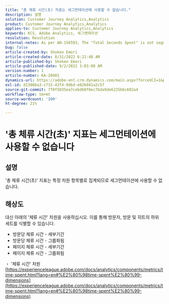 ```yaml
---
title: "총 체류 시간(초) 지표는 세그먼테이션에 사용할 수 없습니다."
description: 설명
solution: Customer Journey Analytics,Analytics
product: Customer Journey Analytics,Analytics
applies-to: Customer Journey Analytics,Analytics
keywords: KCS, Adobe Analytics, 세그멘테이션
resolution: Resolution
internal-notes: As per AN-156593, The "Total Seconds Spent" is not segmentable.
bug: false
article-created-by: Shoken Emori
article-created-date: 8/31/2022 6:21:48 AM
article-published-by: Shoken Emori
article-published-date: 9/2/2022 3:03:08 AM
version-number: 1
article-number: KA-20481
dynamics-url: https://adobe-ent.crm.dynamics.com/main.aspx?forceUCI=1&pagetype=entityrecord&etn=knowledgearticle&id=34b9652d-f528-ed11-9db1-0022480869de
exl-id: d13066a3-c715-42f4-9d6d-e02b041a2c57
source-git-commit: 7f0f5035ea7cebd60f6ec7bda9de6225b6c602a4
workflow-type: tm+mt
source-wordcount: '109'
ht-degree: 21%

---
```


# &#39;총 체류 시간(초)&#39; 지표는 세그먼테이션에 사용할 수 없습니다

## 설명

&#39;총 체류 시간(초)&#39; 지표는 특정 차원 항목별로 집계되므로 세그먼테이션에 사용할 수 없습니다.

## 해상도


대신 아래의 &#39;체류 시간&#39; 차원을 사용하십시오. 이를 통해 방문자, 방문 및 히트의 하위 세트를 식별할 수 있습니다.

- 방문당 체류 시간 - 세부기간
- 방문당 체류 시간 - 그룹화됨
- 페이지 체류 시간 - 세부기간
- 페이지 체류 시간 - 그룹화됨


・ &#39;체류 시간&#39; 차원
[https://experienceleague.adobe.com/docs/analytics/components/metrics/time-spent.html?lang=en#%E2%80%98time-spent%E2%80%99-dimensions](https://experienceleague.adobe.com/docs/analytics/components/metrics/time-spent.html?lang=en#%E2%80%98time-spent%E2%80%99-dimensions)
